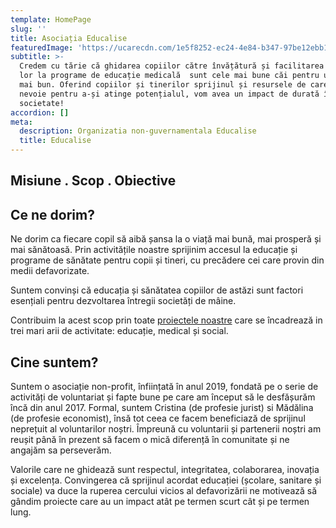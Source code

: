 ```yaml
---
template: HomePage
slug: ''
title: Asociația Educalise
featuredImage: 'https://ucarecdn.com/1e5f8252-ec24-4e84-b347-97be12ebb14b/'
subtitle: >-
  Credem cu tărie că ghidarea copiilor către învățătură și facilitarea accesului
  lor la programe de educație medicală  sunt cele mai bune căi pentru un viitor
  mai bun. Oferind copiilor și tinerilor sprijinul și resursele de care au
  nevoie pentru a-și atinge potențialul, vom avea un impact de durată în
  societate!
accordion: []
meta:
  description: Organizatia non-guvernamentala Educalise
  title: Educalise
---
```

## Misiune . Scop . Obiective

## Ce ne dorim?

Ne dorim ca fiecare copil să aibă șansa la o viață mai bună, mai prosperă și mai sănătoasă. Prin activitățile noastre sprijinim accesul la educație și programe de sănătate pentru copii și tineri, cu precădere cei care provin din medii defavorizate.

Suntem convinși că educația și sănătatea copiilor de astăzi sunt factori esențiali pentru dezvoltarea întregii societăți de mâine.

Contribuim la acest scop prin toate [proiectele noastre](https://happy-swirles-c4c6a1.netlify.app/blog/) care se încadrează in trei mari arii de activitate: educație, medical și social.

## Cine suntem?

Suntem o asociație non-profit, înființată în anul 2019, fondată pe o serie de activități de voluntariat și fapte bune pe care am început să le desfășurăm încă din anul 2017. Formal, suntem Cristina (de profesie jurist) si Mădălina (de profesie economist), însă tot ceea ce facem beneficiază de sprijinul neprețuit al voluntarilor noștri. Împreună cu voluntarii și partenerii noștri am reușit până în prezent să facem o mică diferență în comunitate și ne angajăm sa perseverăm. 

Valorile care ne ghidează sunt respectul, integritatea, colaborarea, inovația și excelența. Convingerea că sprijinul acordat educației (școlare, sanitare și sociale) va duce la ruperea cercului vicios al defavorizării ne motivează să gândim proiecte care au un impact atât pe termen scurt cât și pe termen lung.
